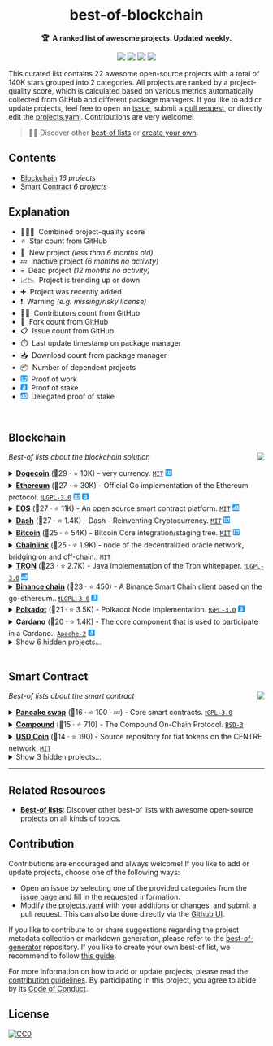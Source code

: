 <!-- markdownlint-disable -->
<h1 align="center">
    best-of-blockchain
    <br>
</h1>

<p align="center">
    <strong>🏆&nbsp; A ranked list of awesome projects. Updated weekly.</strong>
</p>

<p align="center">
    <a href="https://best-of.org" title="Best-of Badge"><img src="http://bit.ly/3o3EHNN"></a>
    <a href="#Contents" title="Project Count"><img src="https://img.shields.io/badge/projects-22-blue.svg?color=5ac4bf"></a>
    <a href="#Contribution" title="Contributions are welcome"><img src="https://img.shields.io/badge/contributions-welcome-green.svg"></a>
    <a href="https://github.com/gavincyi/best-of-blockchain/releases" title="Best-of Updates"><img src="https://img.shields.io/github/release-date/gavincyi/best-of-blockchain?color=green&label=updated"></a>
</p>

This curated list contains 22 awesome open-source projects with a total of 140K stars grouped into 2 categories. All projects are ranked by a project-quality score, which is calculated based on various metrics automatically collected from GitHub and different package managers. If you like to add or update projects, feel free to open an [issue](https://github.com/gavincyi/best-of-blockchain/issues/new/choose), submit a [pull request](https://github.com/gavincyi/best-of-blockchain/pulls), or directly edit the [projects.yaml](https://github.com/gavincyi/best-of-blockchain/edit/main/projects.yaml). Contributions are very welcome!

> 🧙‍♂️  Discover other [best-of lists](https://best-of.org) or [create your own](https://github.com/best-of-lists/best-of/blob/main/create-best-of-list.md).

## Contents

- [Blockchain](#blockchain) _16 projects_
- [Smart Contract](#smart-contract) _6 projects_

## Explanation
- 🥇🥈🥉&nbsp; Combined project-quality score
- ⭐️&nbsp; Star count from GitHub
- 🐣&nbsp; New project _(less than 6 months old)_
- 💤&nbsp; Inactive project _(6 months no activity)_
- 💀&nbsp; Dead project _(12 months no activity)_
- 📈📉&nbsp; Project is trending up or down
- ➕&nbsp; Project was recently added
- ❗️&nbsp; Warning _(e.g. missing/risky license)_
- 👨‍💻&nbsp; Contributors count from GitHub
- 🔀&nbsp; Fork count from GitHub
- 📋&nbsp; Issue count from GitHub
- ⏱️&nbsp; Last update timestamp on package manager
- 📥&nbsp; Download count from package manager
- 📦&nbsp; Number of dependent projects
- <img src="icons/PoW.png" style="display:inline;" width="13" height="13">&nbsp; Proof of work
- <img src="icons/PoS.png" style="display:inline;" width="13" height="13">&nbsp; Proof of stake
- <img src="icons/dPoS.png" style="display:inline;" width="13" height="13">&nbsp; Delegated proof of stake

<br>

## Blockchain

<a href="#contents"><img align="right" width="15" height="15" src="https://bit.ly/382Vmvi" alt="Back to top"></a>

_Best-of lists about the blockchain solution_

<details><summary><b><a href="https://github.com/dogecoin/dogecoin">Dogecoin</a></b> (🥇29 ·  ⭐ 10K) - very currency. <code><a href="http://bit.ly/34MBwT8">MIT</a></code> <code><img src="icons/PoW.png" style="display:inline;" width="13" height="13"></code></summary>

- [GitHub](https://github.com/dogecoin/dogecoin) (👨‍💻 550 · 🔀 1.7K · 📥 8.1M · 📋 710 - 17% open · ⏱️ 18.05.2021):

	```
	git clone https://github.com/dogecoin/dogecoin
	```
</details>
<details><summary><b><a href="https://github.com/ethereum/go-ethereum">Ethereum</a></b> (🥇27 ·  ⭐ 30K) - Official Go implementation of the Ethereum protocol. <code><a href="http://bit.ly/37RvQcA">❗️LGPL-3.0</a></code> <code><img src="icons/PoW.png" style="display:inline;" width="13" height="13"></code> <code><img src="icons/PoS.png" style="display:inline;" width="13" height="13"></code></summary>

- [GitHub](https://github.com/ethereum/go-ethereum) (👨‍💻 600 · 🔀 10K · 📥 100K · 📋 5.6K - 3% open · ⏱️ 20.05.2021):

	```
	git clone https://github.com/ethereum/go-ethereum
	```
</details>
<details><summary><b><a href="https://github.com/EOSIO/eos">EOS</a></b> (🥇27 ·  ⭐ 11K) - An open source smart contract platform. <code><a href="http://bit.ly/34MBwT8">MIT</a></code> <code><img src="icons/dPoS.png" style="display:inline;" width="13" height="13"></code></summary>

- [GitHub](https://github.com/EOSIO/eos) (👨‍💻 280 · 🔀 3.3K · 📥 68K · 📋 5K - 5% open · ⏱️ 20.05.2021):

	```
	git clone https://github.com/EOSIO/eos
	```
</details>
<details><summary><b><a href="https://github.com/dashpay/dash">Dash</a></b> (🥇27 ·  ⭐ 1.4K) - Dash - Reinventing Cryptocurrency. <code><a href="http://bit.ly/34MBwT8">MIT</a></code> <code><img src="icons/PoW.png" style="display:inline;" width="13" height="13"></code></summary>

- [GitHub](https://github.com/dashpay/dash) (👨‍💻 510 · 🔀 1.1K · 📥 85M · 📋 570 - 13% open · ⏱️ 19.05.2021):

	```
	git clone https://github.com/dashpay/dash
	```
</details>
<details><summary><b><a href="https://github.com/bitcoin/bitcoin">Bitcoin</a></b> (🥈25 ·  ⭐ 54K) - Bitcoin Core integration/staging tree. <code><a href="http://bit.ly/34MBwT8">MIT</a></code> <code><img src="icons/PoW.png" style="display:inline;" width="13" height="13"></code></summary>

- [GitHub](https://github.com/bitcoin/bitcoin) (👨‍💻 970 · 🔀 20K · 📋 6.2K - 9% open · ⏱️ 20.05.2021):

	```
	git clone https://github.com/bitcoin/bitcoin
	```
</details>
<details><summary><b><a href="https://github.com/smartcontractkit/chainlink">Chainlink</a></b> (🥈25 ·  ⭐ 1.9K) - node of the decentralized oracle network, bridging on and off-chain.. <code><a href="http://bit.ly/34MBwT8">MIT</a></code></summary>

- [GitHub](https://github.com/smartcontractkit/chainlink) (👨‍💻 88 · 🔀 490 · 📦 190 · 📋 200 - 15% open · ⏱️ 20.05.2021):

	```
	git clone https://github.com/smartcontractkit/chainlink
	```
</details>
<details><summary><b><a href="https://github.com/tronprotocol/java-tron">TRON</a></b> (🥉23 ·  ⭐ 2.7K) - Java implementation of the Tron whitepaper. <code><a href="http://bit.ly/37RvQcA">❗️LGPL-3.0</a></code> <code><img src="icons/dPoS.png" style="display:inline;" width="13" height="13"></code></summary>

- [GitHub](https://github.com/tronprotocol/java-tron) (👨‍💻 220 · 🔀 830 · 📥 63K · 📋 820 - 1% open · ⏱️ 20.05.2021):

	```
	git clone https://github.com/tronprotocol/java-tron
	```
</details>
<details><summary><b><a href="https://github.com/binance-chain/bsc">Binance chain</a></b> (🥉23 ·  ⭐ 450) - A Binance Smart Chain client based on the go-ethereum.. <code><a href="http://bit.ly/37RvQcA">❗️LGPL-3.0</a></code> <code><img src="icons/PoS.png" style="display:inline;" width="13" height="13"></code></summary>

- [GitHub](https://github.com/binance-chain/bsc) (👨‍💻 600 · 🔀 150 · 📥 18K · 📋 160 - 43% open · ⏱️ 10.05.2021):

	```
	git clone https://github.com/binance-chain/bsc
	```
</details>
<details><summary><b><a href="https://github.com/paritytech/polkadot">Polkadot</a></b> (🥉21 ·  ⭐ 3.5K) - Polkadot Node Implementation. <code><a href="http://bit.ly/2M0xdwT">❗️GPL-3.0</a></code> <code><img src="icons/PoS.png" style="display:inline;" width="13" height="13"></code></summary>

- [GitHub](https://github.com/paritytech/polkadot) (👨‍💻 120 · 🔀 670 · 📥 23K · 📋 830 - 26% open · ⏱️ 20.05.2021):

	```
	git clone https://github.com/paritytech/polkadot
	```
</details>
<details><summary><b><a href="https://github.com/input-output-hk/cardano-node">Cardano</a></b> (🥉20 ·  ⭐ 1.4K) - The core component that is used to participate in a Cardano.. <code><a href="http://bit.ly/3nYMfla">Apache-2</a></code> <code><img src="icons/PoS.png" style="display:inline;" width="13" height="13"></code></summary>

- [GitHub](https://github.com/input-output-hk/cardano-node) (👨‍💻 80 · 🔀 260 · 📋 800 - 26% open · ⏱️ 20.05.2021):

	```
	git clone https://github.com/input-output-hk/cardano-node
	```
</details>
<details><summary>Show 6 hidden projects...</summary>

- <b><a href="https://github.com/solana-labs/solana">Solana</a></b> (🥈24 ·  ⭐ 2.1K) - Web-Scale Blockchain for fast, secure, scalable,.. <code>❗Unlicensed</code> <code><img src="icons/PoS.png" style="display:inline;" width="13" height="13"></code>
- <b><a href="https://github.com/monero-project/monero">Monero</a></b> (🥉22 ·  ⭐ 5.9K) - Monero: the secure, private, untraceable cryptocurrency. <code>❗Unlicensed</code> <code><img src="icons/PoW.png" style="display:inline;" width="13" height="13"></code>
- <b><a href="https://github.com/litecoin-project/litecoin">Litecoin</a></b> (🥉22 ·  ⭐ 3.8K · 💀) - Litecoin source tree. <code><a href="http://bit.ly/34MBwT8">MIT</a></code> <code><img src="icons/PoW.png" style="display:inline;" width="13" height="13"></code>
- <b><a href="https://github.com/zcash/zcash">Zcash</a></b> (🥉21 ·  ⭐ 4.4K) - Zcash - Internet Money. <code>❗Unlicensed</code> <code><img src="icons/PoW.png" style="display:inline;" width="13" height="13"></code>
- <b><a href="https://github.com/stellar/stellar-core">Stellar</a></b> (🥉18 ·  ⭐ 2.7K) - stellar-core is the reference implementation for the peer.. <code>❗Unlicensed</code> <code><img src="icons/PoS.png" style="display:inline;" width="13" height="13"></code>
- <b><a href="https://github.com/terra-project/core">Terra</a></b> (🥉15 ·  ⭐ 270) - GO implementation of the Terra Protocol. <code>❗Unlicensed</code> <code><img src="icons/dPoS.png" style="display:inline;" width="13" height="13"></code>
</details>
<br>

## Smart Contract

<a href="#contents"><img align="right" width="15" height="15" src="https://bit.ly/382Vmvi" alt="Back to top"></a>

_Best-of lists about the smart contract_

<details><summary><b><a href="https://github.com/pancakeswap/pancake-swap-core">Pancake swap</a></b> (🥇16 ·  ⭐ 100 · 💤) - Core smart contracts. <code><a href="http://bit.ly/2M0xdwT">❗️GPL-3.0</a></code></summary>

- [GitHub](https://github.com/pancakeswap/pancake-swap-core) (👨‍💻 9 · 🔀 270 · 📦 290 · 📋 10 - 60% open · ⏱️ 27.09.2020):

	```
	git clone https://github.com/pancakeswap/pancake-swap-core
	```
</details>
<details><summary><b><a href="https://github.com/compound-finance/compound-protocol">Compound</a></b> (🥈15 ·  ⭐ 710) - The Compound On-Chain Protocol. <code><a href="http://bit.ly/3aKzpTv">BSD-3</a></code></summary>

- [GitHub](https://github.com/compound-finance/compound-protocol) (👨‍💻 14 · 🔀 430 · 📥 170 · 📋 32 - 50% open · ⏱️ 12.04.2021):

	```
	git clone https://github.com/compound-finance/compound-protocol
	```
</details>
<details><summary><b><a href="https://github.com/centrehq/centre-tokens">USD Coin</a></b> (🥈14 ·  ⭐ 190) - Source repository for fiat tokens on the CENTRE network. <code><a href="http://bit.ly/34MBwT8">MIT</a></code></summary>

- [GitHub](https://github.com/centrehq/centre-tokens) (👨‍💻 13 · 🔀 110 · ⏱️ 18.02.2021):

	```
	git clone https://github.com/centrehq/centre-tokens
	```
</details>
<details><summary>Show 3 hidden projects...</summary>

- <b><a href="https://github.com/sushiswap/sushiswap-interface">Suishi Swap</a></b> (🥉12 ·  ⭐ 24 · 🐣) - An open source interface for the SushiSwap Protocol. <code><a href="http://bit.ly/2M0xdwT">❗️GPL-3.0</a></code>
- <b><a href="https://github.com/paxosglobal/pax-contracts">Paxos</a></b> (🥉11 ·  ⭐ 62) - Solidity smart contracts for the Paxos Standard ERC20 stablecoin PAX. <code><a href="http://bit.ly/34MBwT8">MIT</a></code>
- <b><a href="https://github.com/paxosglobal/busd-contract">Binance USD</a></b> (🥉10 ·  ⭐ 24) - Solidity smart contracts for the Binance USD. <code><a href="http://bit.ly/34MBwT8">MIT</a></code>
</details>

---

## Related Resources

- [**Best-of lists**](https://best-of.org): Discover other best-of lists with awesome open-source projects on all kinds of topics.

## Contribution

Contributions are encouraged and always welcome! If you like to add or update projects, choose one of the following ways:

- Open an issue by selecting one of the provided categories from the [issue page](https://github.com/gavincyi/best-of-blockchain/issues/new/choose) and fill in the requested information.
- Modify the [projects.yaml](https://github.com/gavincyi/best-of-blockchain/blob/main/projects.yaml) with your additions or changes, and submit a pull request. This can also be done directly via the [Github UI](https://github.com/gavincyi/best-of-blockchain/edit/main/projects.yaml).

If you like to contribute to or share suggestions regarding the project metadata collection or markdown generation, please refer to the [best-of-generator](https://github.com/best-of-lists/best-of-generator) repository. If you like to create your own best-of list, we recommend to follow [this guide](https://github.com/best-of-lists/best-of/blob/main/create-best-of-list.md).

For more information on how to add or update projects, please read the [contribution guidelines](https://github.com/gavincyi/best-of-blockchain/blob/main/CONTRIBUTING.md). By participating in this project, you agree to abide by its [Code of Conduct](https://github.com/gavincyi/best-of-blockchain/blob/main/.github/CODE_OF_CONDUCT.md).

## License

[![CC0](https://mirrors.creativecommons.org/presskit/buttons/88x31/svg/by-sa.svg)](https://creativecommons.org/licenses/by-sa/4.0/)

